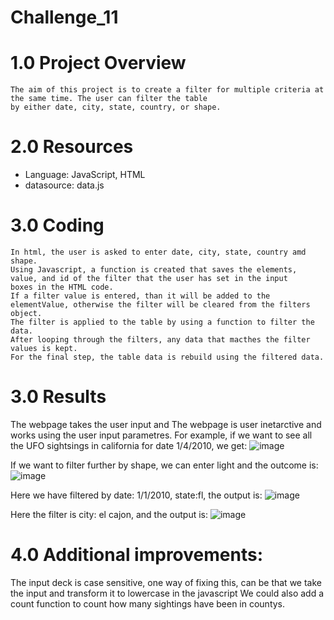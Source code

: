 # Challenge_11
# 1.0 Project Overview
    The aim of this project is to create a filter for multiple criteria at the same time. The user can filter the table
    by either date, city, state, country, or shape.

# 2.0 Resources

   - Language: JavaScript, HTML
   - datasource: data.js

# 3.0 Coding

    In html, the user is asked to enter date, city, state, country amd shape. 
    Using Javascript, a function is created that saves the elements, value, and id of the filter that the user has set in the input
    boxes in the HTML code. 
    If a filter value is entered, than it will be added to the elementValue, otherwise the filter will be cleared from the filters object.
    The filter is applied to the table by using a function to filter the data.
    After looping through the filters, any data that macthes the filter values is kept. 
    For the final step, the table data is rebuild using the filtered data.
    
       
  
# 3.0 Results
  
  The webpage takes the user input and
  The webpage is user inetarctive and works using the user input parametres. For example, if we want to see all the UFO sightsings in california for
  date 1/4/2010, we get:
 ![image](https://user-images.githubusercontent.com/85843030/132144860-0dff7d3f-06d7-424a-aa0c-9669ccdc63cc.png)

If we want to filter further by shape, we can enter light and the outcome is:
![image](https://user-images.githubusercontent.com/85843030/132144902-dfdde1a5-c8a7-4315-98d6-847aa54bac4d.png)

Here we have filtered by date: 1/1/2010, state:fl, the output is:
![image](https://user-images.githubusercontent.com/85843030/132144969-cf72454e-4bd3-400b-af5d-5a1f39cfda41.png)

Here the filter is city: el cajon, and the output is:
![image](https://user-images.githubusercontent.com/85843030/132145013-e6b60631-8e39-48cc-a4de-1a4355347068.png)






  




  
  
  









# 4.0 Additional improvements:

The input deck is case sensitive, one way of fixing this, can be that we take the input and transform it to lowercase in the javascript
We could also add a count function to count how many sightings have been in countys. 
